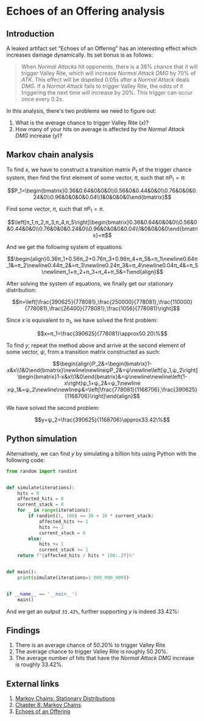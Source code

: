 # Echoes of an Offering analysis

## Introduction

A leaked artifact set "Echoes of an Offering" has an interesting effect which increases damage dynamically. Its set bonus is as follows:

> When *Normal Attacks* hit opponents, there is a $36\%$ chance that it will trigger Valley Rite, which will increase *Normal Attack DMG* by $70\%$ of *ATK*. This effect will be dispelled $0.05s$ after a *Normal Attack* deals *DMG*. If a *Normal Attack* fails to trigger Valley Rite, the odds of it triggering the next time will increase by $20\%$. This trigger can occur once every $0.2s$.

In this analysis, there's two problems we need to figure out:

1. What is the average chance to trigger Valley Rite $\left(x\right)$? 
2. How many of your hits on average is affected by the *Normal Attack DMG* increase $\left(y\right)$?

## Markov chain analysis

To find $x$, we have to construct a transition matrix $P_1$ of the trigger chance system, then find the first element of some vector, $π$, such that $πP_1=π$:

$$P_1=\begin{bmatrix}0.36&0.64&0&0&0\\0.56&0&0.44&0&0\\0.76&0&0&0.24&0\\0.96&0&0&0&0.04\\1&0&0&0&0\end{bmatrix}$$

Find some vector, $π$, such that $πP_1=π$.

$$\left[π_1,π_2,π_3,π_4,π_5\right]\begin{bmatrix}0.36&0.64&0&0&0\\0.56&0&0.44&0&0\\0.76&0&0&0.24&0\\0.96&0&0&0&0.04\\1&0&0&0&0\end{bmatrix}=π$$

And we get the following system of equations:

$$\begin{align}0.36π_1+0.56π_2+0.76π_3+0.96π_4+π_5&=π_1\newline0.64π_1&=π_2\newline0.44π_2&=π_3\newline0.24π_3&=π_4\newline0.04π_4&=π_5\newlineπ_1+π_2+π_3+π_4+π_5&=1\end{align}$$

After solving the system of equations, we finally get our stationary distribution:

$$π=\left[\frac{390625}{778081},\frac{250000}{778081},\frac{110000}{778081},\frac{26400}{778081},\frac{1056}{778081}\right]$$

Since $x$ is equivalent to $π_1$, we have solved the first problem:

$$x=π_1=\frac{390625}{778081}\approx50.20\%$$

To find $y$, repeat the method above and arrive at the second element of some vector, $ψ$, from a transition matrix constructed as such:

$$\begin{align}P_2&=\begin{bmatrix}1-x&x\\1&0\end{bmatrix}\newline\newlineψP_2&=ψ\newline\left[ψ_1,ψ_2\right]\begin{bmatrix}1-x&x\\1&0\end{bmatrix}&=ψ\newline\newline\left(1-x\right)ψ_1+ψ_2&=ψ_1\newline xψ_1&=ψ_2\newline\newlineψ&=\left[\frac{778081}{1168706},\frac{390625}{1168706}\right]\end{align}$$

We have solved the second problem:

$$y=ψ_2=\frac{390625}{1168706}\approx33.42\%$$

## Python simulation

Alternatively, we can find $y$ by simulating a billion hits using Python with the following code:

```python
from random import randint


def simulate(iterations):
    hits = 0
    affected_hits = 0
    current_stack = 0
    for _ in range(iterations):
        if randint(1, 100) <= 36 + 20 * current_stack:
            affected_hits += 1
            hits += 2
            current_stack = 0
        else:
            hits += 1
            current_stack += 1
    return f"{affected_hits / hits * 100:.2f}%"


def main():
    print(simulate(iterations=1_000_000_000))


if __name__ == '__main__':
    main()
```

And we get an output `33.42%`, further supporting $y$ is indeed $33.42\%$:

## Findings

1. There is an average chance of $50.20\%$ to trigger Valley Rite
2. The average chance to trigger Valley Rite is roughly $50.20\%$.
3. The average number of hits that have the *Normal Attack DMG* increase is roughly $33.42\%$.

## External links

1. [Markov Chains: Stationary Distributions](https://www.stat.berkeley.edu/~mgoldman/Section0220.pdf)
2. [Chapter 8: Markov Chains](https://www.stat.auckland.ac.nz/~fewster/325/notes/ch8.pdf)
3. [Echoes of an Offering](https://genshin-impact.fandom.com/wiki/Echoes_of_an_Offering)
